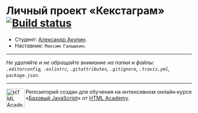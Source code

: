 # Личный проект «Кекстаграм» [![Build status][travis-image]][travis-url]

* Студент: [Александр Акулин](https://up.htmlacademy.ru/javascript/10/user/337115).
* Наставник: `Максим Галышкин`.

---

_Не удаляйте и не обращайте внимание на папки и файлы:_<br>
_`.editorconfig`, `.eslintrc`, `.gitattributes`, `.gitignore`, `.travis.yml`, `package.json`._

---

<a href="https://htmlacademy.ru/intensive/javascript"><img align="left" width="50" height="50" title="HTML Academy" src="https://up.htmlacademy.ru/static/img/intensive/javascript/logo-for-github.svg"></a>

Репозиторий создан для обучения на интенсивном онлайн‑курсе «[Базовый JavaScript](https://htmlacademy.ru/intensive/javascript)» от [HTML Academy](https://htmlacademy.ru).

[travis-image]: https://travis-ci.org/htmlacademy-javascript/337115-kekstagram.svg?branch=master
[travis-url]: https://travis-ci.org/htmlacademy-javascript/337115-kekstagram
